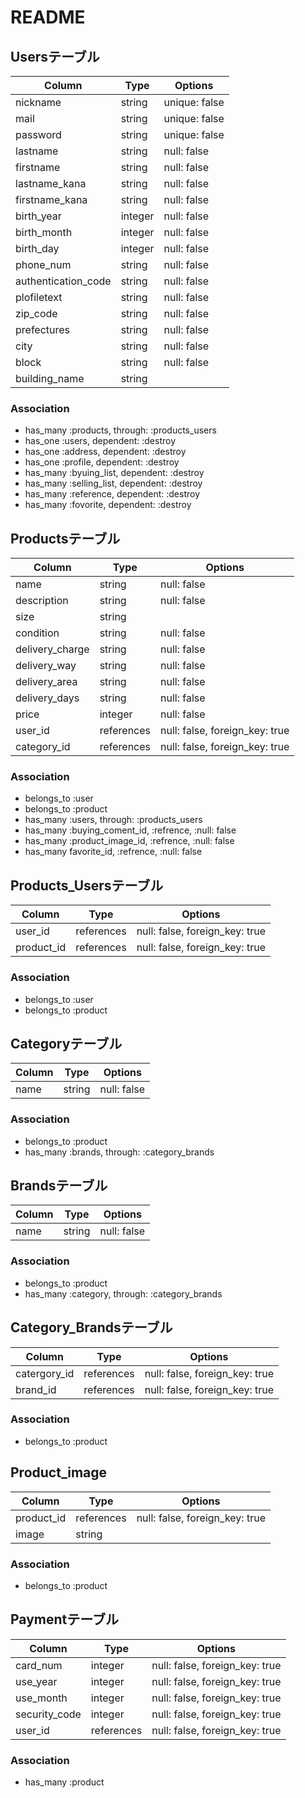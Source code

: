 # README

## Usersテーブル
|Column|Type|Options|
|------|----|-------|
|nickname|string|unique: false|
|mail|string|unique: false|
|password|string|unique: false|
|lastname|string|null: false|
|firstname|string|null: false|
|lastname_kana|string|null: false|
|firstname_kana|string|null: false|
|birth_year|integer|null: false|
|birth_month|integer|null: false|
|birth_day|integer|null: false|
|phone_num|string|null: false|
|authentication_code|string|null: false|
|plofiletext|string|null: false|
|zip_code|string|null: false|
|prefectures|string|null: false|
|city|string|null: false|
|block|string|null: false|
|building_name|string|
### Association
- has_many :products, through: :products_users
- has_one :users, dependent: :destroy
- has_one :address, dependent: :destroy
- has_one :profile, dependent: :destroy
- has_many :byuing_list, dependent: :destroy
- has_many :selling_list, dependent: :destroy
- has_many :reference, dependent: :destroy
- has_many :fovorite, dependent: :destroy

## Productsテーブル
|Column|Type|Options|
|------|----|-------|
|name|string|null: false|
|description|string|null: false|
|size|string|
|condition|string|null: false|
|delivery_charge|string|null: false|
|delivery_way|string|null: false|
|delivery_area|string|null: false|
|delivery_days|string|null: false|
|price|integer|null: false|
|user_id|references|null: false, foreign_key: true|
|category_id|references|null: false, foreign_key: true|
### Association
- belongs_to :user
- belongs_to :product
- has_many :users, through: :products_users
- has_many :buying_coment_id, :refrence, :null: false
- has_many :product_image_id, :refrence, :null: false
- has_many favorite_id, :refrence, :null: false

## Products_Usersテーブル
|Column|Type|Options|
|------|----|-------|
|user_id|references|null: false, foreign_key: true|
|product_id|references|null: false, foreign_key: true|
### Association
- belongs_to :user
- belongs_to :product


## Categoryテーブル
|Column|Type|Options|
|------|----|-------|
|name|string|null: false|
### Association
- belongs_to :product
- has_many :brands, through: :category_brands

## Brandsテーブル
|Column|Type|Options|
|------|----|-------|
|name|string|null: false|
### Association
- belongs_to :product
- has_many :category, through: :category_brands

## Category_Brandsテーブル
|Column|Type|Options|
|------|----|-------|
|catergory_id|references|null: false, foreign_key: true|
|brand_id|references|null: false, foreign_key: true|
### Association
- belongs_to :product

## Product_image
|Column|Type|Options|
|------|----|-------|
|product_id|references|null: false, foreign_key: true|
|image|string|
### Association
- belongs_to :product


## Paymentテーブル
|Column|Type|Options|
|------|----|-------|
|card_num|integer|null: false, foreign_key: true|
|use_year|integer|null: false, foreign_key: true|
|use_month|integer|null: false, foreign_key: true|
|security_code|integer|null: false, foreign_key: true|
|user_id|references|null: false, foreign_key: true|
### Association
- has_many :product


<!-- 
## Adressテーブル
|Column|Type|Options|
|------|----|-------|
|plofiletext|string|null: false|
|zip_code|string|null: false|
|prefectures|string|null: false|
|city|string|null: false|
|block|string|null: false|
|building_name|string|
### Association
- belongs_to :users -->

<!-- 
## Profileテーブル
|Column|Type|Options|
|------|----|-------|
|user_id|references|null: false, foreign_key: true|
|nickname|string|null: false|
|coment|string|
### Association
- belongs_to :users -->


<!-- ## Favoriteテーブル
|Column|Type|Options|
|------|----|-------|
|user_id|references|null: false, foreign_key: true|
|product_id|references|null: false, foreign_key: true|
### Association
- belongs_to :user
- belongs_to :product -->

<!-- ## Selling_listテーブル
|Column|Type|Options|
|------|----|-------|
|user_id|references|null: false, foreign_key: true|
|product_id|references|null: false, foreign_key: true|
### Association
- belongs_to :user
- belongs_to :product

## Buying_commentテーブル
|Column|Type|Options|
|------|----|-------|
|user_id|references|null: false, foreign_key: true|
|product_id|references|null: false, foreign_key: true|
|coment|string|
### Association
- belongs_to :user
- belongs_to :product 